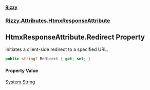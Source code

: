 #### [Rizzy](index.md 'index')
### [Rizzy.Attributes](Rizzy.Attributes.md 'Rizzy.Attributes').[HtmxResponseAttribute](Rizzy.Attributes.HtmxResponseAttribute.md 'Rizzy.Attributes.HtmxResponseAttribute')

## HtmxResponseAttribute.Redirect Property

Initiates a client-side redirect to a specified URL.

```csharp
public string? Redirect { get; set; }
```

#### Property Value
[System.String](https://docs.microsoft.com/en-us/dotnet/api/System.String 'System.String')